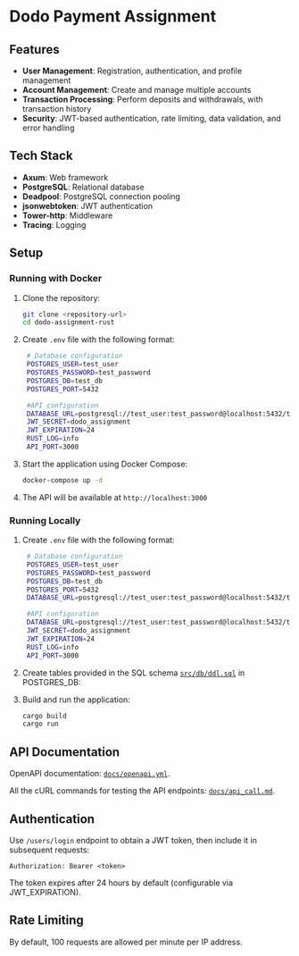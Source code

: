 # Dodo Payment Assignment

## Features

- **User Management**: Registration, authentication, and profile management
- **Account Management**: Create and manage multiple accounts
- **Transaction Processing**: Perform deposits and withdrawals, with transaction history
- **Security**: JWT-based authentication, rate limiting, data validation, and error handling

## Tech Stack

- **Axum**: Web framework
- **PostgreSQL**: Relational database
- **Deadpool**: PostgreSQL connection pooling
- **jsonwebtoken**: JWT authentication
- **Tower-http**: Middleware
- **Tracing**: Logging


## Setup

### Running with Docker

1. Clone the repository:
   ```bash
   git clone <repository-url>
   cd dodo-assignment-rust
   ```

2. Create `.env` file with the following format:
   ```bash
    # Database configuration
    POSTGRES_USER=test_user
    POSTGRES_PASSWORD=test_password
    POSTGRES_DB=test_db
    POSTGRES_PORT=5432

    #API configuration
    DATABASE_URL=postgresql://test_user:test_password@localhost:5432/test_db
    JWT_SECRET=dodo_assignment
    JWT_EXPIRATION=24
    RUST_LOG=info
    API_PORT=3000
   ```

3. Start the application using Docker Compose:
   ```bash
   docker-compose up -d
   ```

4. The API will be available at `http://localhost:3000`

### Running Locally

1. Create `.env` file with the following format:
   ```bash
    # Database configuration
    POSTGRES_USER=test_user
    POSTGRES_PASSWORD=test_password
    POSTGRES_DB=test_db
    POSTGRES_PORT=5432
    DATABASE_URL=postgresql://test_user:test_password@localhost:5432/test_db

    #API configuration
    DATABASE_URL=postgresql://test_user:test_password@localhost:5432/test_db
    JWT_SECRET=dodo_assignment
    JWT_EXPIRATION=24
    RUST_LOG=info
    API_PORT=3000
   ```

2. Create tables provided in the SQL schema [`src/db/ddl.sql`]([src/db/ddl.sql](https://github.com/dhruv-upadhyy/dodo-assignment-rust/blob/main/src/db/ddl.sql)) in POSTGRES_DB:

4. Build and run the application:
   ```bash
   cargo build
   cargo run
   ```

## API Documentation

OpenAPI documentation:  [`docs/openapi.yml`](https://github.com/dhruv-upadhyy/dodo-assignment-rust/blob/main/docs/openapi.yml).

All the cURL commands for testing the API endpoints:  [`docs/api_call.md`](https://github.com/dhruv-upadhyy/dodo-assignment-rust/blob/main/docs/api_calls.md).

## Authentication

Use `/users/login` endpoint to obtain a JWT token, then include it in subsequent requests:

```
Authorization: Bearer <token>
```

The token expires after 24 hours by default (configurable via JWT_EXPIRATION).

## Rate Limiting

By default, 100 requests are allowed per minute per IP address.

